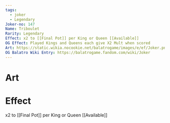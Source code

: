 ```yaml
---
tags:
  - joker
  - Legendary
Joker-no: 147
Name: Triboulet
Rarity: Legendary
Effect: x2 to [[Final Pot]] per King or Queen [[Available]]
OG Effect: Played Kings and Queens each give X2 Mult when scored
Art: https://static.wikia.nocookie.net/balatrogame/images/e/ef/Joker.png/revision/latest?cb=20230925003651
OG Balatro Wiki Entry: https://balatrogame.fandom.com/wiki/Joker
---
```

# Art
# Effect
x2 to [[Final Pot]] per King or Queen [[Available]]